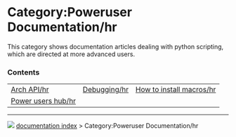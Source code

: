 # Category:Poweruser Documentation/hr
This category shows documentation articles dealing with python scripting, which are directed at more advanced users.

### Contents

|     |     |     |
| --- | --- | --- |
| [Arch API/hr](Arch_API/hr.md) | [Debugging/hr](Debugging/hr.md) | [How to install macros/hr](How_to_install_macros/hr.md) |
| [Power users hub/hr](Power_users_hub/hr.md) |



---
![](images/Button_right.svg) [documentation index](../README.md) > Category:Poweruser Documentation/hr
